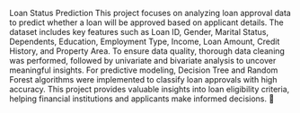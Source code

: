 Loan Status Prediction
This project focuses on analyzing loan approval data to predict whether a loan will be approved based on applicant details. The dataset includes key features such as Loan ID, Gender, Marital Status, Dependents, Education, Employment Type, Income, Loan Amount, Credit History, and Property Area. To ensure data quality, thorough data cleaning was performed, followed by univariate and bivariate analysis to uncover meaningful insights. For predictive modeling, Decision Tree and Random Forest algorithms were implemented to classify loan approvals with high accuracy. This project provides valuable insights into loan eligibility criteria, helping financial institutions and applicants make informed decisions. 🚀
